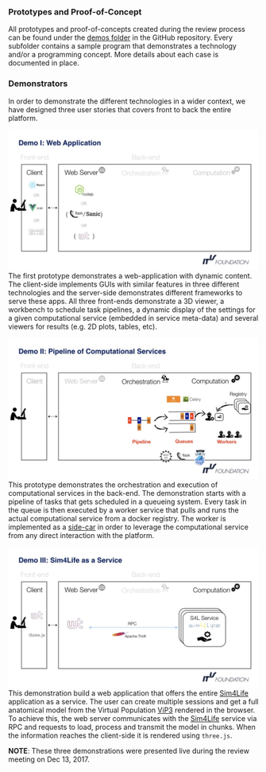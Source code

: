 
### Prototypes and Proof-of-Concept
All prototypes and proof-of-concepts created during the review process can be found under the [demos folder](https://github.com/ITISFoundation/osparc-lab/tree/master/demos) in the GitHub repository. Every subfolder
contains a sample program that demonstrates a technology and/or a programming concept. More details about each case is documented in place.

### Demonstrators
In order to demonstrate the different technologies in a wider context, we have designed three user stories that covers
front to back the entire platform.

![image-demo1](../img/demo1.jpeg)
The first prototype demonstrates a web-application with dynamic content. The client-side implements GUIs with similar features in three different technologies and the server-side demonstrates different frameworks to serve these apps. All three front-ends demonstrate a 3D viewer, a workbench to schedule task pipelines, a dynamic display of the settings for a given computational service (embedded in service meta-data) and several viewers for results (e.g. 2D plots, tables, etc).

![image-demo2](../img/demo2.jpeg)
This prototype demonstrates the orchestration and execution of computational services in the back-end. The demonstration starts with a pipeline of tasks that gets scheduled in a queueing system. Every task in the queue is then executed by a worker service that pulls and runs the actual computational service from a docker registry. The worker is implemented as a [side-car](https://docs.microsoft.com/en-us/azure/architecture/patterns/sidecar) in order to leverage the computational service from any direct interaction with the platform.

![image-demo3](../img/demo3.jpeg)
This demonstration build a web application that offers the entire [Sim4Life](https://www.zurichmedtech.com/sim4life/) application as a service. The user can create multiple sessions and get a full anatomical model from the Virtual Population [ViP3](https://www.itis.ethz.ch/virtual-population/virtual-population/vip3/) rendered in the browser. To achieve this, the web server communicates with the [Sim4Life](https://www.zurichmedtech.com/sim4life/) service via RPC and requests to load, process and transmit the model in chunks. When the information reaches the client-side it is rendered using ```three.js```.


**NOTE**: These three demonstrations were presented live during the review meeting on Dec 13, 2017.
